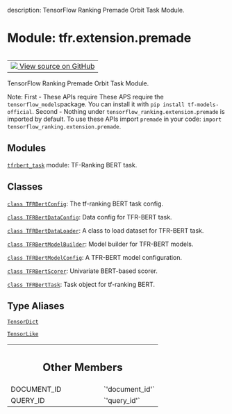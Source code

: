 description: TensorFlow Ranking Premade Orbit Task Module.

<div itemscope itemtype="http://developers.google.com/ReferenceObject">
<meta itemprop="name" content="tfr.extension.premade" />
<meta itemprop="path" content="Stable" />
<meta itemprop="property" content="DOCUMENT_ID"/>
<meta itemprop="property" content="QUERY_ID"/>
</div>

# Module: tfr.extension.premade

<!-- Insert buttons and diff -->

<table class="tfo-notebook-buttons tfo-api nocontent" align="left">
<td>
  <a target="_blank" href="https://github.com/tensorflow/ranking/tree/master/tensorflow_ranking/extension/premade/__init__.py">
    <img src="https://www.tensorflow.org/images/GitHub-Mark-32px.png" />
    View source on GitHub
  </a>
</td>
</table>

TensorFlow Ranking Premade Orbit Task Module.

Note: First - These APIs require These APS require the
`tensorflow_models`package. You can install it with `pip install
tf-models-official`. Second - Nothing under
`tensorflow_ranking.extension.premade` is imported by default. To use these APIs
import `premade` in your code: `import tensorflow_ranking.extension.premade`.

## Modules

[`tfrbert_task`](../../tfr/extension/premade/tfrbert_task.md) module: TF-Ranking
BERT task.

## Classes

[`class TFRBertConfig`](../../tfr/extension/premade/TFRBertConfig.md): The
tf-ranking BERT task config.

[`class TFRBertDataConfig`](../../tfr/extension/premade/TFRBertDataConfig.md):
Data config for TFR-BERT task.

[`class TFRBertDataLoader`](../../tfr/extension/premade/TFRBertDataLoader.md): A
class to load dataset for TFR-BERT task.

[`class TFRBertModelBuilder`](../../tfr/extension/premade/TFRBertModelBuilder.md):
Model builder for TFR-BERT models.

[`class TFRBertModelConfig`](../../tfr/extension/premade/TFRBertModelConfig.md):
A TFR-BERT model configuration.

[`class TFRBertScorer`](../../tfr/extension/premade/TFRBertScorer.md):
Univariate BERT-based scorer.

[`class TFRBertTask`](../../tfr/extension/premade/TFRBertTask.md): Task object
for tf-ranking BERT.

## Type Aliases

[`TensorDict`](../../tfr/extension/premade/TensorDict.md)

[`TensorLike`](../../tfr/keras/model/TensorLike.md)

<!-- Tabular view -->

 <table class="responsive fixed orange">
<colgroup><col width="214px"><col></colgroup>
<tr><th colspan="2"><h2 class="add-link">Other Members</h2></th></tr>

<tr>
<td>
DOCUMENT_ID<a id="DOCUMENT_ID"></a>
</td>
<td>
`'document_id'`
</td>
</tr><tr>
<td>
QUERY_ID<a id="QUERY_ID"></a>
</td>
<td>
`'query_id'`
</td>
</tr>
</table>
